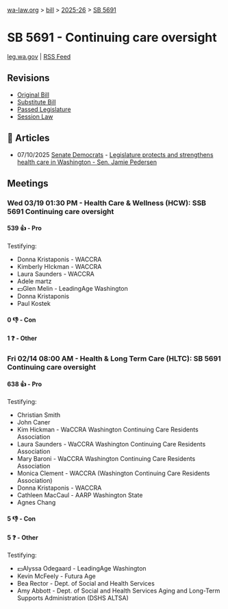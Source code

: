 [wa-law.org](/) > [bill](/bill/) > [2025-26](/bill/2025-26/) > [SB 5691](/bill/2025-26/sb/5691/)

# SB 5691 - Continuing care oversight
[leg.wa.gov](https://app.leg.wa.gov/billsummary?BillNumber=5691&Year=2025&Initiative=false) | [RSS Feed](./rss.xml)

## Revisions
* [Original Bill](1/)
* [Substitute Bill](S/)
* [Passed Legislature](S.PL/)
* [Session Law](S.SL/)

## 📰 Articles
* 07/10/2025 [Senate Democrats](/org/senate_democrats/) - [Legislature protects and strengthens health care in Washington - Sen. Jamie Pedersen](https://senatedemocrats.wa.gov/pedersen/2025/07/10/legislature-protects-and-strengthens-health-care-in-washington/#:~:text=SB%205691)

## Meetings
### Wed 03/19 01:30 PM - Health Care & Wellness (HCW): SSB 5691 Continuing care oversight
#### 539 👍 - Pro
Testifying:
* Donna Kristaponis - WACCRA
* Kimberly HIckman - WACCRA
* Laura Saunders - WACCRA
* Adele martz
* 💵Glen Melin - LeadingAge Washington
* Donna Kristaponis
* Paul Kostek

#### 0 👎 - Con

#### 1 ❓ - Other

### Fri 02/14 08:00 AM - Health & Long Term Care (HLTC): SB 5691 Continuing care oversight
#### 638 👍 - Pro
Testifying:
* Christian Smith
* John Caner
* Kim Hickman - WaCCRA Washington Continuing Care Residents Association
* Laura Saunders - WaCCRA Washington Continuing Care Residents Association
* Mary Baroni - WaCCRA Washington Continuing Care Residents Association
* Monica Clement - WACCRA (Washington Continuing Care Residents Association)
* Donna Kristaponis - WACCRA
* Cathleen MacCaul - AARP Washington State
* Agnes Chang

#### 5 👎 - Con

#### 5 ❓ - Other
Testifying:
* 💵Alyssa Odegaard - LeadingAge Washington
* Kevin McFeely - Futura Age
* Bea Rector - Dept. of Social and Health Services
* Amy Abbott - Dept. of Social and Health Services Aging and Long-Term Supports Administration (DSHS ALTSA)

